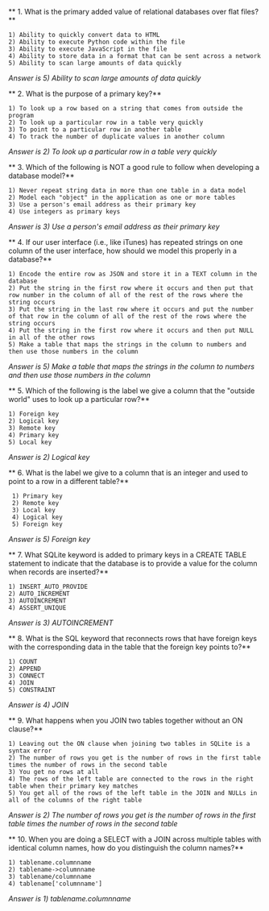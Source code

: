 ** 1. What is the primary added value of relational databases over flat files?**

    1) Ability to quickly convert data to HTML
    2) Ability to execute Python code within the file
    3) Ability to execute JavaScript in the file
    4) Ability to store data in a format that can be sent across a network
    5) Ability to scan large amounts of data quickly

_Answer is 5) Ability to scan large amounts of data quickly_

** 2. What is the purpose of a primary key?**

    1) To look up a row based on a string that comes from outside the program
    2) To look up a particular row in a table very quickly
    3) To point to a particular row in another table
    4) To track the number of duplicate values in another column

_Answer is 2) To look up a particular row in a table very quickly_

** 3. Which of the following is NOT a good rule to follow when developing a database model?**

    1) Never repeat string data in more than one table in a data model
    2) Model each "object" in the application as one or more tables
    3) Use a person's email address as their primary key
    4) Use integers as primary keys

_Answer is 3) Use a person's email address as their primary key_

** 4. If our user interface (i.e., like iTunes) has repeated strings on one column of the user interface, how should we model this properly in a database?**

    1) Encode the entire row as JSON and store it in a TEXT column in the database
    2) Put the string in the first row where it occurs and then put that row number in the column of all of the rest of the rows where the string occurs
    3) Put the string in the last row where it occurs and put the number of that row in the column of all of the rest of the rows where the string occurs
    4) Put the string in the first row where it occurs and then put NULL in all of the other rows
    5) Make a table that maps the strings in the column to numbers and then use those numbers in the column

_Answer is 5) Make a table that maps the strings in the column to numbers and then use those numbers in the column_

** 5. Which of the following is the label we give a column that the "outside world" uses to look up a particular row?**

    1) Foreign key
    2) Logical key
    3) Remote key
    4) Primary key
    5) Local key

_Answer is 2) Logical key_

** 6. What is the label we give to a column that is an integer and used to point to a row in a different table?**

     1) Primary key
     2) Remote key
     3) Local key
     4) Logical key
     5) Foreign key

_Answer is 5) Foreign key_

** 7. What SQLite keyword is added to primary keys in a CREATE TABLE statement to indicate that the database is to provide a value for the column when records are inserted?**

    1) INSERT_AUTO_PROVIDE
    2) AUTO_INCREMENT
    3) AUTOINCREMENT
    4) ASSERT_UNIQUE

_Answer is 3) AUTOINCREMENT_

** 8. What is the SQL keyword that reconnects rows that have foreign keys with the corresponding data in the table that the foreign key points to?**

    1) COUNT
    2) APPEND
    3) CONNECT
    4) JOIN
    5) CONSTRAINT

_Answer is 4) JOIN_

** 9. What happens when you JOIN two tables together without an ON clause?**

    1) Leaving out the ON clause when joining two tables in SQLite is a syntax error
    2) The number of rows you get is the number of rows in the first table times the number of rows in the second table
    3) You get no rows at all
    4) The rows of the left table are connected to the rows in the right table when their primary key matches
    5) You get all of the rows of the left table in the JOIN and NULLs in all of the columns of the right table

_Answer is 2) The number of rows you get is the number of rows in the first table times the number of rows in the second table_

** 10. When you are doing a SELECT with a JOIN across multiple tables with identical column names, how do you distinguish the column names?**

    1) tablename.columnname
    2) tablename->columnname
    3) tablename/columnname
    4) tablename['columnname']

_Answer is 1) tablename.columnname_
